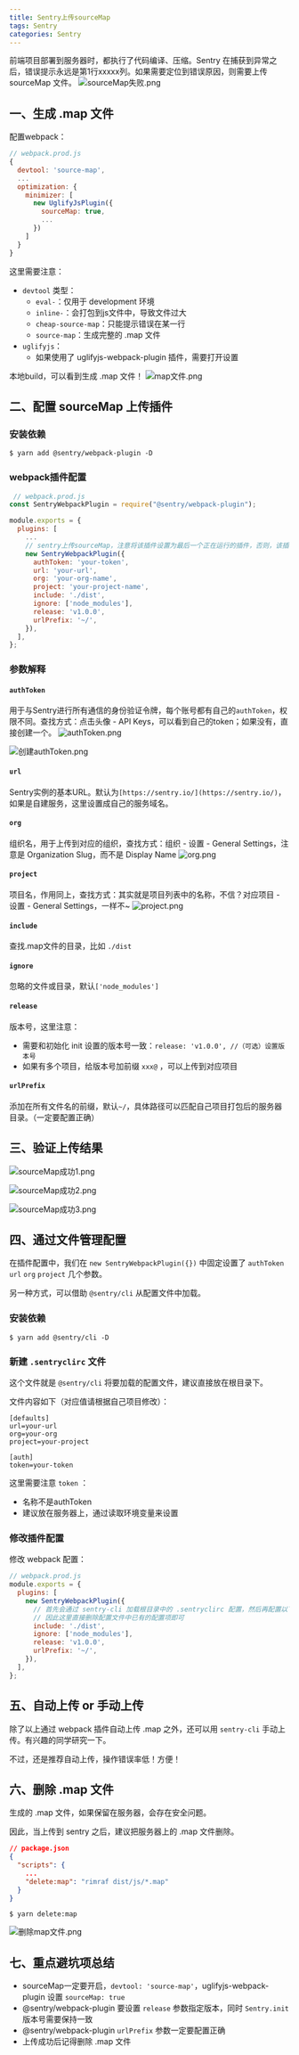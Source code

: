 ```yaml
---
title: Sentry上传sourceMap
tags: Sentry
categories: Sentry
---
```


前端项目部署到服务器时，都执行了代码编译、压缩。Sentry 在捕获到异常之后，错误提示永远是第1行xxxxx列。如果需要定位到错误原因，则需要上传 sourceMap 文件。
![sourceMap失败.png](https://cdn.nlark.com/yuque/0/2021/png/12735713/1616859367618-cd91a100-c3e6-4aae-96eb-8c42995c1e2c.png)


## 一、生成 .map 文件
配置webpack：
```javascript
// webpack.prod.js
{
  devtool: 'source-map',
  ...
  optimization: {
  	minimizer: [
      new UglifyJsPlugin({
      	sourceMap: true,
        ...
      })
    ]
  }
}
```
这里需要注意：

- `devtool` 类型：
   - `eval-`：仅用于 development 环境
   - `inline-`：会打包到js文件中，导致文件过大
   - `cheap-source-map`：只能提示错误在某一行
   - `source-map`：生成完整的 .map 文件
- `uglifyjs`：
   - 如果使用了 uglifyjs-webpack-plugin 插件，需要打开设置



本地build，可以看到生成 .map 文件！
![map文件.png](https://cdn.nlark.com/yuque/0/2021/png/12735713/1616859081152-a0737b47-6230-4be4-ac26-ad5b0f266df2.png)


## 二、配置 sourceMap 上传插件
### 安装依赖
```shell
$ yarn add @sentry/webpack-plugin -D
```
#### 
### webpack插件配置
```javascript
 // webpack.prod.js
const SentryWebpackPlugin = require("@sentry/webpack-plugin");

module.exports = {
  plugins: [
    ...
    // sentry上传sourceMap，注意将该插件设置为最后一个正在运行的插件，否则，该插件收到的结果源地图可能不是最后一个。
    new SentryWebpackPlugin({
      authToken: 'your-token',
      url: 'your-url',
      org: 'your-org-name',
      project: 'your-project-name',
      include: './dist',
      ignore: ['node_modules'],
      release: 'v1.0.0',
      urlPrefix: '~/',
    }),
  ],
};
```


### 参数解释
#### `authToken`
用于与Sentry进行所有通信的身份验证令牌，每个账号都有自己的`authToken`，权限不同。查找方式：点击头像 - API Keys，可以看到自己的token；如果没有，直接创建一个。
![authToken.png](https://cdn.nlark.com/yuque/0/2021/png/12735713/1616859115303-956c41c1-95e6-440d-87f9-a59600259924.png)

![创建authToken.png](https://cdn.nlark.com/yuque/0/2021/png/12735713/1616859138078-d05a8d70-4a4b-4bba-9063-69a171f7d361.png)
#### `url`
Sentry实例的基本URL。默认为`[https://sentry.io/](https://sentry.io/)`，如果是自建服务，这里设置成自己的服务域名。
#### `org`
组织名，用于上传到对应的组织，查找方式：组织 - 设置 - General Settings，注意是 Organization Slug，而不是 Display Name
![org.png](https://cdn.nlark.com/yuque/0/2021/png/12735713/1616859170311-0a9b799e-6e5d-4c54-9611-026897990662.png)
#### `project`
项目名，作用同上，查找方式：其实就是项目列表中的名称，不信？对应项目 - 设置 - General Settings，一样不~
![project.png](https://cdn.nlark.com/yuque/0/2021/png/12735713/1616859196001-9cb716ae-0bcb-4c14-9404-777ffc51a705.png)
#### `include`
查找.map文件的目录，比如 `./dist`
#### `ignore`
忽略的文件或目录，默认`['node_modules']`
#### `release`
版本号，这里注意：

- 需要和初始化 init 设置的版本号一致：`release: 'v1.0.0', //（可选）设置版本号`
- 如果有多个项目，给版本号加前缀 `xxx@` ，可以上传到对应项目
#### `urlPrefix`
添加在所有文件名的前缀，默认`~/`，具体路径可以匹配自己项目打包后的服务器目录。（一定要配置正确）


## 三、验证上传结果
![sourceMap成功1.png](https://cdn.nlark.com/yuque/0/2021/png/12735713/1616859401139-83b5e65d-a085-4a90-9c6f-a16bb8d23de1.png)

![sourceMap成功2.png](https://cdn.nlark.com/yuque/0/2021/png/12735713/1616859409286-81d9a18f-6e04-4a76-8da3-11a6f287dd79.png)

![sourceMap成功3.png](https://cdn.nlark.com/yuque/0/2021/png/12735713/1616859413544-24d58a1b-01fa-49a3-80af-8566ef0a06ad.png)


## 四、通过文件管理配置
在插件配置中，我们在 `new SentryWebpackPlugin({})` 中固定设置了 `authToken` `url` `org` `project` 几个参数。


另一种方式，可以借助 `@sentry/cli` 从配置文件中加载。


### 安装依赖
```shell
$ yarn add @sentry/cli -D
```


### 新建 `.sentryclirc` 文件
这个文件就是 `@sentry/cli` 将要加载的配置文件，建议直接放在根目录下。


文件内容如下（对应值请根据自己项目修改）：


```
[defaults]
url=your-url
org=your-org
project=your-project
 
[auth]
token=your-token
```


这里需要注意 `token` ：

- 名称不是authToken
- 建议放在服务器上，通过读取环境变量来设置



### 修改插件配置
修改 webpack 配置：
```javascript
// webpack.prod.js
module.exports = {
  plugins: [
    new SentryWebpackPlugin({
      // 首先会通过 sentry-cli 加载根目录中的 .sentryclirc 配置，然后再配置以下内容
      // 因此这里直接删除配置文件中已有的配置项即可
      include: './dist',
      ignore: ['node_modules'],
      release: 'v1.0.0',
      urlPrefix: '~/',
    }),
  ],
};
```


## 五、自动上传 or 手动上传
除了以上通过 webpack 插件自动上传 .map 之外，还可以用 `sentry-cli` 手动上传。有兴趣的同学研究一下。


不过，还是推荐自动上传，操作错误率低！方便！


## 六、删除 .map 文件
生成的 .map 文件，如果保留在服务器，会存在安全问题。


因此，当上传到 sentry 之后，建议把服务器上的 .map 文件删除。


```json
// package.json
{
  "scripts": {
    ...
    "delete:map": "rimraf dist/js/*.map"
  }
}
```


```shell
$ yarn delete:map
```
![删除map文件.png](https://cdn.nlark.com/yuque/0/2021/png/12735713/1616859441269-7732431b-39ec-4009-bc94-c3f5bb2cf393.png)
## 七、重点避坑项总结

- sourceMap一定要开启，`devtool: 'source-map'`，uglifyjs-webpack-plugin 设置 `sourceMap: true`
- @sentry/webpack-plugin 要设置 `release` 参数指定版本，同时 `Sentry.init` 版本号需要保持一致
- @sentry/webpack-plugin `urlPrefix` 参数一定要配置正确
- 上传成功后记得删除 .map 文件



